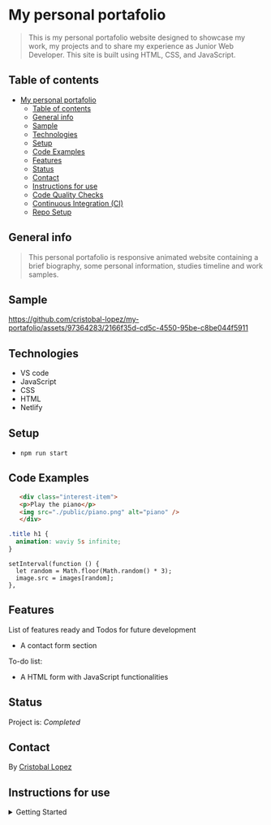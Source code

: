 # My personal portafolio

> This is my personal portafolio website designed to showcase my work, my
> projects and to share my experience as Junior Web Developer. This site is
> built using HTML, CSS, and JavaScript.

## Table of contents

- [My personal portafolio](#my-personal-portafolio)
  - [Table of contents](#table-of-contents)
  - [General info](#general-info)
  - [Sample](#sample)
  - [Technologies](#technologies)
  - [Setup](#setup)
  - [Code Examples](#code-examples)
  - [Features](#features)
  - [Status](#status)
  - [Contact](#contact)
  - [Instructions for use](#instructions-for-use)
  - [Code Quality Checks](#code-quality-checks)
  - [Continuous Integration (CI)](#continuous-integration-ci)
  - [Repo Setup](#repo-setup)

## General info

> This personal portafolio is responsive animated website containing a brief
> biography, some personal information, studies timeline and work samples.

## Sample

https://github.com/cristobal-lopez/my-portafolio/assets/97364283/2166f35d-cd5c-4550-95be-c8be044f5911

## Technologies

- VS code
- JavaScript
- CSS
- HTML
- Netlify

## Setup

- `npm run start`

## Code Examples

```HTML
   <div class="interest-item">
   <p>Play the piano</p>
   <img src="./public/piano.png" alt="piano" />
   </div>
```

```CSS
.title h1 {
  animation: waviy 5s infinite;
}
```

```JS
setInterval(function () {
  let random = Math.floor(Math.random() * 3);
  image.src = images[random];
},
```

## Features

List of features ready and Todos for future development

- A contact form section

To-do list:

- A HTML form with JavaScript functionalities

## Status

Project is: _Completed_

## Contact

By [Cristobal Lopez](https://github.com/cristobal-lopez/)

## Instructions for use

<details>
  <summary>Getting Started</summary>

<!-- a guide to using this repository -->

1. `git clone git@github.com:HackYourFutureBelgium/template-markdown.git`
2. `cd template-markdown`
3. `npm install`

## Code Quality Checks

- `npm run format`: Makes sure all the code in this repository is well-formatted
  (looks good).
- `npm run lint:ls`: Checks to make sure all folder and file names match the
  repository conventions.
- `npm run lint:md`: Will lint all of the Markdown files in this repository.
- `npm run lint:css`: Will lint all of the CSS files in this repository.
- `npm run validate:html`: Validates all HTML files in your project.
- `npm run spell-check`: Goes through all the files in this repository looking
  for words it doesn't recognize. Just because it says something is a mistake
  doesn't mean it is! It doesn't know every word in the world. You can add new
  correct words to the [./.cspell.json](./.cspell.json) file so they won't cause
  an error.
- `npm run accessibility -- ./path/to/file.html`: Runs an accessibility analysis
  on all HTML files in the given path and writes the report to
  `/accessibility_report`

## Continuous Integration (CI)

When you open a PR to `main`/`master` in your repository, GitHub will
automatically do a linting check on the code in this repository, you can see
this in the[./.github/workflows/lint.yml](./.github/workflows/lint.yml) file.

If the linting fails, you will not be able to merge the PR. You can double check
that your code will pass before pushing by running the code quality scripts
locally.

## Repo Setup

- Give each member **_write_** access to the repo (if it's a group project)
- Turn on GitHub Pages and put a link to your website in the repo's description
- Turn on GitHub Actions
- In _General_ Section > check **Discussions**
- In the _Branches_ section of your repo's settings make sure the
  `master`/`main` branch must:
  - "_Require a pull request before merging_"
  - "_Require approvals_"
  - "_Dismiss stale pull request approvals when new commits are pushed_"
  - "_Require status checks to pass before merging_"
  - "_Require branches to be up to date before merging_"
  - "_Do not allow bypassing the above settings_"

</details>
